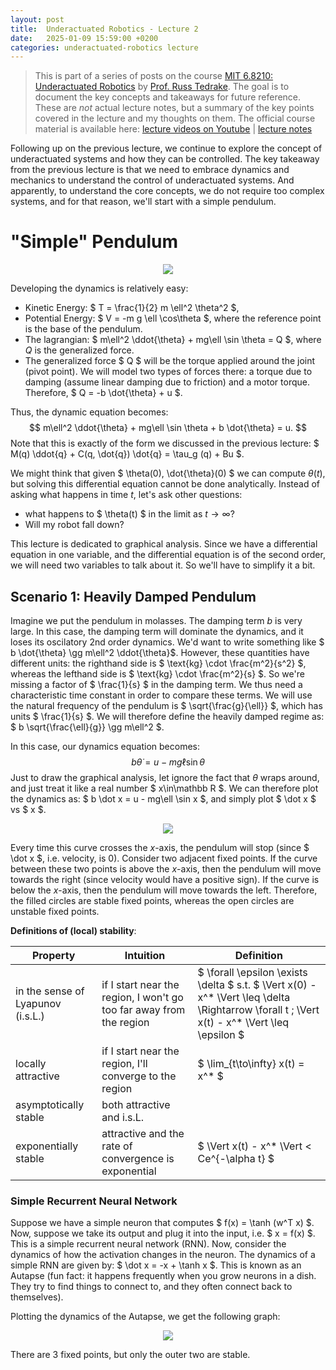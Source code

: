 ```yaml
---
layout: post
title:  Underactuated Robotics - Lecture 2
date:   2025-01-09 15:59:00 +0200
categories: underactuated-robotics lecture
---
```


> This is part of a series of posts on the course [MIT 6.8210: Underactuated Robotics](https://underactuated.csail.mit.edu/Spring2024/index.html) by [Prof. Russ Tedrake](https://locomotion.csail.mit.edu/russt.html). The goal is to document the key concepts and takeaways for future reference. These are <i>not</i> actual lecture notes, but a summary of the key points covered in the lecture and my thoughts on them. The official course material is available here: [lecture videos on Youtube](https://www.youtube.com/playlist?list=PLkx8KyIQkMfU5szP43GlE_S1QGSPQfL9s) \| [lecture notes](https://underactuated.csail.mit.edu)

Following up on the previous lecture, we continue to explore the concept of underactuated systems and how they can be controlled. The key takeaway from the previous lecture is that we need to embrace dynamics and mechanics to understand the control of underactuated systems. And apparently, to understand the core concepts, we do not require too complex systems, and for that reason, we'll start with a simple pendulum.

# "Simple" Pendulum

<p align="center">
<img src="https://underactuated.csail.mit.edu/figures/simple_pend.svg">
</p>

Developing the dynamics is relatively easy:
 - Kinetic Energy: $ T = \frac{1}{2} m \ell^2 \theta^2 $,
 - Potential Energy: $ V = -m g \ell \cos\theta $, where the reference point is the base of the pendulum.
 - The lagrangian: $ m\ell^2 \ddot{\theta} + mg\ell \sin \theta = Q $, where $Q$ is the generalized force.  
 - The generalized force $ Q $ will be the torque applied around the joint (pivot point). We will model two types of forces there: a torque due to damping (assume linear damping due to friction) and a motor torque. Therefore, $ Q = -b \dot{\theta} + u $.

Thus, the dynamic equation becomes:
$$ m\ell^2 \ddot{\theta} + mg\ell \sin \theta + b \dot{\theta} = u. $$
Note that this is exactly of the form we discussed in the previous lecture: $ M(q) \ddot{q} + C(q, \dot{q}) \dot{q} = \tau_g (q) + Bu $.

We might think that given $ \theta(0), \dot{\theta}(0) $ we can compute $\theta(t)$, but solving this differential equation cannot be done analytically. Instead of asking what happens in time $t$, let's ask other questions:
 - what happens to $ \theta(t) $ in the limit as $t \to \infty$?
 - Will my robot fall down?
 
This lecture is dedicated to graphical analysis. Since we have a differential equation in one variable, and the differential equation is of the second order, we will need two variables to talk about it. So we'll have to simplify it a bit.

## Scenario 1: Heavily Damped Pendulum

Imagine we put the pendulum in molasses. The damping term $b$ is very large. In this case, the damping term will dominate the dynamics, and it loses its oscilatory 2nd order dynamics. 
We'd want to write something like $ b \dot{\theta} \gg m\ell^2 \ddot{\theta}$. However, these quantities have different units: the righthand side is $ \text{kg} \cdot \frac{m^2}{s^2} $, whereas the lefthand side is $ \text{kg} \cdot \frac{m^2}{s} $. So we're missing a factor of $ \frac{1}{s} $ in the damping term. We thus need a characteristic time constant in order to compare these terms. We will use the natural frequency of the pendulum is $ \sqrt{\frac{g}{\ell}} $, which has units $ \frac{1}{s} $. We will therefore define the heavily damped regime as: $ b \sqrt{\frac{\ell}{g}} \gg m\ell^2 $.

In this case, our dynamics equation becomes: $$ b \dot\theta = u-mg\ell\sin\theta $$
Just to draw the graphical analysis, let ignore the fact that $\theta$ wraps around, and just treat it like a real number $ x\in\mathbb R $. We can therefore plot the dynamics as: $ b \dot x = u - mg\ell \sin x $, and simply plot $ \dot x $ vs $ x $.

<p align="center">
<img src="https://underactuated.csail.mit.edu/figures/pend_sinx_annotated.svg">
</p>

Every time this curve crosses the $x$-axis, the pendulum will stop (since $ \dot x $, i.e. velocity, is 0). Consider two adjacent fixed points. If the curve between these two points is above the $x$-axis, then the pendulum will move towards the right (since velocity would have a positive sign). If the curve is below the $x$-axis, then the pendulum will move towards the left. Therefore, the filled circles are stable fixed points, whereas the open circles are unstable fixed points.

**Definitions of (local) stability**:

| Property | Intuition | Definition |
| --- | --- | --- |
| in the sense of Lyapunov (i.s.L.) | if I start near the region, I won't go too far away from the region | $ \forall \epsilon \exists \delta $ s.t. $ \Vert x(0) - x^* \Vert \leq \delta \Rightarrow \forall t \; \Vert x(t) - x^* \Vert \leq \epsilon $ |
| locally attractive | if I start near the region, I'll converge to the region | $ \lim_{t\to\infty} x(t) = x^* $ |
| asymptotically stable | both attractive and i.s.L. |  |
| exponentially stable | attractive and the rate of convergence is exponential | $ \Vert x(t) - x^* \Vert < Ce^{-\alpha t} $ |

### Simple Recurrent Neural Network

Suppose we have a simple neuron that computes $ f(x) = \tanh (w^T x) $. Now, suppose we take its output and plug it into the input, i.e. $ x = f(x) $. This is a simple recurrent neural network (RNN). Now, consider the dynamics of how the activation changes in the neuron. The dynamics of a simple RNN are given by: $ \dot x = -x + \tanh x $. This is known as an Autapse (fun fact: it happens frequently when you grow neurons in a dish. They try to find things to connect to, and they often connect back to themselves). 

Plotting the dynamics of the Autapse, we get the following graph:

<p align="center">
<img src="https://underactuated.csail.mit.edu/figures/pend_autapse.svg">
</p>

There are 3 fixed points, but only the outer two are stable. 


